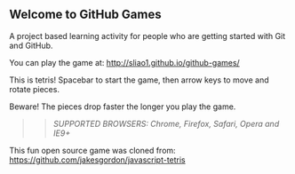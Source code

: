 ## Welcome to GitHub Games

A project based learning activity for people who are getting started with Git and GitHub.

You can play the game at: http://sliao1.github.io/github-games/

This is tetris! Spacebar to start the game, then arrow keys to move and rotate pieces.

Beware! The pieces drop faster the longer you play the game.

>> _*SUPPORTED BROWSERS*: Chrome, Firefox, Safari, Opera and IE9+_



This fun open source game was cloned from: https://github.com/jakesgordon/javascript-tetris
